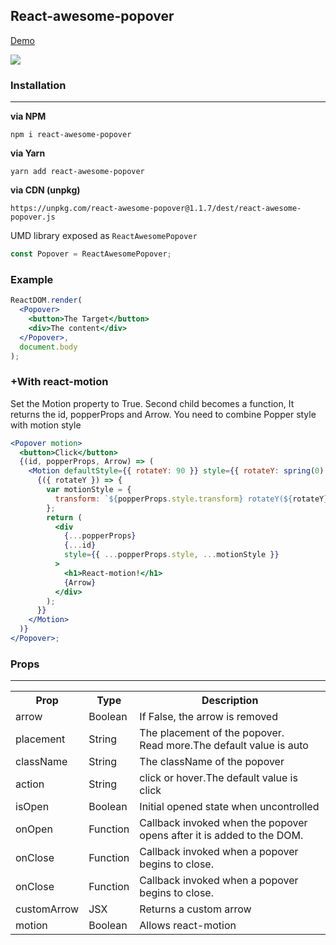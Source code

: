 ## React-awesome-popover

[Demo](https://jsfiddle.net/vaheqelyan/6qogfdkr/show/light/)

![](https://res.cloudinary.com/dxv8p5zck/image/upload/v1510661171/ezgif.com-crop_vbxgdc.gif)

### Installation
* * *
**via NPM**
```code
npm i react-awesome-popover
```
**via Yarn**
```code
yarn add react-awesome-popover
```

**via CDN (unpkg)**

```code
https://unpkg.com/react-awesome-popover@1.1.7/dest/react-awesome-popover.js
```

UMD library exposed as `ReactAwesomePopover`

```js
const Popover = ReactAwesomePopover;
```

### Example

```jsx
ReactDOM.render(
  <Popover>
    <button>The Target</button>
    <div>The content</div>
  </Popover>,
  document.body
);
```

### +With react-motion
Set the Motion property to True. Second child becomes a function, It returns the id, popperProps and Arrow.
You need to combine Popper style with motion style

```jsx
<Popover motion>
  <button>Click</button>
  {(id, popperProps, Arrow) => (
    <Motion defaultStyle={{ rotateY: 90 }} style={{ rotateY: spring(0) }}>
      {({ rotateY }) => {
        var motionStyle = {
          transform: `${popperProps.style.transform} rotateY(${rotateY}deg)`
        };
        return (
          <div
            {...popperProps}
            {...id}
            style={{ ...popperProps.style, ...motionStyle }}
          >
            <h1>React-motion!</h1>
            {Arrow}
          </div>
        );
      }}
    </Motion>
  )}
</Popover>;

```

### Props
* *  * 

<table>
  <tr>
    <th>Prop</th>
    <th>Type</th>
    <th>Description</th>
  </tr>
  <tr>
    <td>arrow</td>
    <td>Boolean</td>
    <td>If False, the arrow is removed</td>
  </tr>
  <tr>
    <td>placement</td>
    <td>String</td>
    <td>The placement of the popover.<br/>Read more.The default value is auto</td>
  </tr>
  <tr>
    <td>className</td>
    <td>String</td>
    <td>The className of the popover</td>
  </tr>
  <tr>
    <td>action</td>
    <td>String</td>
    <td>click or hover.The default value is click</td>
  </tr>
  <tr>
    <td>isOpen</td>
    <td>Boolean</td>
    <td>Initial opened state when uncontrolled</td>
  </tr>
  <tr>
    <td>onOpen</td>
    <td>Function</td>
    <td>Callback invoked when the popover opens after it is added to the DOM.</td>
  </tr>
  <tr>
    <td>onClose</td>
    <td>Function</td>
    <td>Callback invoked when a popover begins to close.</td>
  </tr>  
  <tr>
    <td>onClose</td>
    <td>Function</td>
    <td>Callback invoked when a popover begins to close.</td>
  </tr>
  <tr>
  <td>customArrow</td>
  <td>JSX</td>
  <td>Returns a custom arrow</td>
  </tr>
  <tr>
  <td>motion</td>
  <td>Boolean</td>
  <td>Allows react-motion</td>
  </tr>
</table>